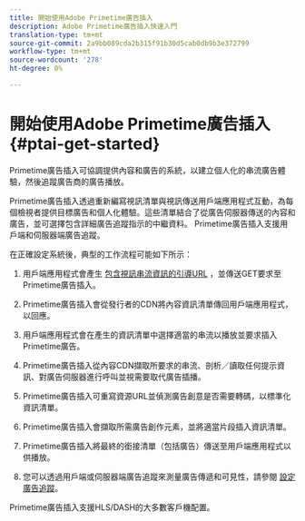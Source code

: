 ```yaml
---
title: 開始使用Adobe Primetime廣告插入
description: Adobe Primetime廣告插入快速入門
translation-type: tm+mt
source-git-commit: 2a9bb089cda2b315f91b30d5cab0db9b3e372799
workflow-type: tm+mt
source-wordcount: '278'
ht-degree: 0%

---
```



# 開始使用Adobe Primetime廣告插入 {#ptai-get-started}

Primetime廣告插入可協調提供內容和廣告的系統，以建立個人化的串流廣告體驗，然後追蹤廣告商的廣告播放。

Primetime廣告插入透過重新編寫視訊清單與視訊傳送用戶端應用程式互動，為每個檢視者提供目標廣告和個人化體驗。這些清單結合了從廣告伺服器傳送的內容和廣告，並可選擇包含詳細廣告追蹤指示的中繼資料。 Primetime廣告插入支援用戶端和伺服器端廣告追蹤。

在正確設定系統後，典型的工作流程可能如下所示：

1. 用戶端應用程式會產生 [包含視訊串流資訊的引導URL](/help/dynamic-ad-insertion/msapi-topics/ms-getting-started/ms-api-query-params.md) ，並傳送GET要求至Primetime廣告插入。

1. Primetime廣告插入會從發行者的CDN將內容資訊清單傳回用戶端應用程式，以回應。

1. 用戶端應用程式會在產生的資訊清單中選擇適當的串流以播放並要求插入Primetime廣告。

1. Primetime廣告插入從內容CDN擷取所要求的串流、剖析／讀取任何提示資訊、對廣告伺服器進行呼叫並視需要取代廣告插播。

1. Primetime廣告插入可重寫資源URL並偵測廣告創意是否需要轉碼，以標準化資訊清單。 <!-- see [Just-in-time ad transcoding](just-in-time-transcoding.md) and [packaging](just-in-time-repackaging.md).-->

1. Primetime廣告插入會擷取所需廣告創作元素，並將適當片段插入資訊清單。

1. Primetime廣告插入將最終的銜接清單（包括廣告）傳送至用戶端應用程式以供播放。

1. 您可以透過用戶端或伺服器端廣告追蹤來測量廣告傳遞和可見性，請參閱 [設定廣告追蹤](set-up-ad-tracking.md)。

Primetime廣告插入支援HLS/DASH的大多數客戶機配置。

